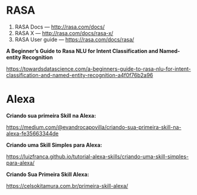 
# RASA

1. RASA Docs — http://rasa.com/docs/
2. RASA X — http://rasa.com/docs/rasa-x/
3. RASA User guide — https://rasa.com/docs/rasa/


**A Beginner’s Guide to Rasa NLU for Intent Classification and Named-entity Recognition**

https://towardsdatascience.com/a-beginners-guide-to-rasa-nlu-for-intent-classification-and-named-entity-recognition-a4f0f76b2a96

# Alexa
**Criando sua primeira Skill na Alexa:**

https://medium.com/@evandrocapovilla/criando-sua-primeira-skill-na-alexa-fe35663344de

**Criando uma Skill Simples para Alexa:**

https://luizfranca.github.io/tutorial-alexa-skills/criando-uma-skill-simples-para-alexa/

**Criando Sua Primeira Skill Alexa:**

https://celsokitamura.com.br/primeira-skill-alexa/
